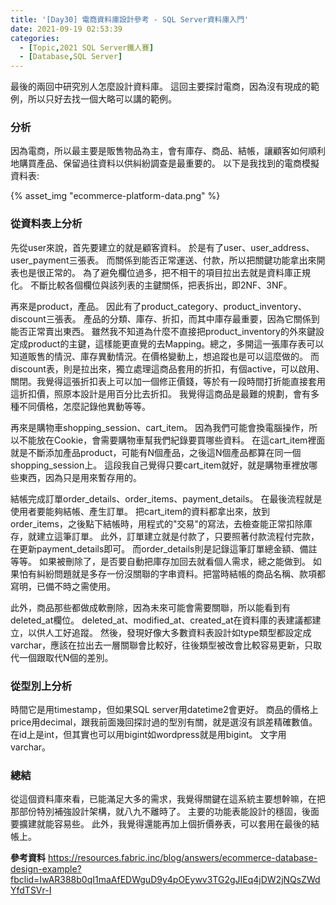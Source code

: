 ```yaml
---
title: '[Day30] 電商資料庫設計參考 - SQL Server資料庫入門'
date: 2021-09-19 02:53:39
categories:
  - [Topic,2021 SQL Server鐵人賽]
  - [Database,SQL Server]
---
```

最後的兩回中研究別人怎麼設計資料庫。
這回主要探討電商，因為沒有現成的範例，所以只好去找一個大略可以講的範例。

### 分析
因為電商，所以最主要是販售物品為主，會有庫存、商品、結帳，讓顧客如何順利地購買產品、保留過往資料以供糾紛調查是最重要的。
以下是我找到的電商模擬資料表:

{% asset_img "ecommerce-platform-data.png" %}

### 從資料表上分析
先從user來說，首先要建立的就是顧客資料。
於是有了user、user_address、user_payment三張表。
而關係到能否正常運送、付款，所以把關鍵功能拿出來開表也是很正常的。
為了避免欄位過多，把不相干的項目拉出去就是資料庫正規化。
不斷比較各個欄位與該列表的主鍵關係，把表拆出，即2NF、3NF。

再來是product，產品。
因此有了product_category、product_inventory、discount三張表。
產品的分類、庫存、折扣，而其中庫存最重要，因為它關係到能否正常賣出東西。
雖然我不知道為什麼不直接把product_inventory的外來鍵設定成product的主鍵，這樣能更直覺的去Mapping。總之，多開這一張庫存表可以知道販售的情況、庫存異動情況。在價格變動上，想追蹤也是可以這麼做的。
而discount表，則是拉出來，獨立處理這商品套用的折扣，有個active，可以啟用、關閉。我覺得這張折扣表上可以加一個修正價錢，等於有一段時間打折能直接套用這折扣價，照原本設計是用百分比去折扣。
我覺得這商品是最難的規劃，會有多種不同價格，怎麼記錄他異動等等。

再來是購物車shopping_session、cart_item。
因為我們可能會換電腦操作，所以不能放在Cookie，會需要購物車幫我們紀錄要買哪些資料。
在這cart_item裡面就是不斷添加產品product，可能有N個產品，之後這N個產品都算在同一個shopping_session上。
這段我自己覺得只要cart_item就好，就是購物車裡放哪些東西，因為只是用來暫存用的。

結帳完成訂單order_details、order_items、payment_details。
在最後流程就是使用者要能夠結帳、產生訂單。
把cart_item的資料都拿出來，放到order_items，之後點下結帳時，用程式的"交易"的寫法，去檢查能正常扣除庫存，就建立這筆訂單。
此外，訂單建立就是付款了，只要照著付款流程付完款，在更新payment_details即可。
而order_details則是記錄這筆訂單總金額、備註等等。
如果被刪除了，是否要自動把庫存加回去就看個人需求，總之能做到。
如果怕有糾紛問題就是多存一份沒關聯的字串資料。把當時結帳的商品名稱、款項都寫明，已備不時之需使用。

此外，商品那些都做成軟刪除，因為未來可能會需要關聯，所以能看到有deleted_at欄位。
deleted_at、modified_at、created_at在資料庫的表建議都建立，以供人工好追蹤。
然後，發現好像大多數資料表設計如type類型都設定成varchar，應該在拉出去一層關聯會比較好，往後類型被改會比較容易更新，只取代一個跟取代N個的差別。

### 從型別上分析
時間它是用timestamp，但如果SQL server用datetime2會更好。
商品的價格上price用decimal，跟我前面幾回探討過的型別有關，就是選沒有誤差精確數值。
在id上是int，但其實也可以用bigint如wordpress就是用bigint。
文字用varchar。

### 總結
從這個資料庫來看，已能滿足大多的需求，我覺得關鍵在這系統主要想幹嘛，在把那部份特別補強設計架構，就八九不離時了。
主要的功能表能設計的穩固，後面要擴建就能容易些。
此外，我覺得還能再加上個折價券表，可以套用在最後的結帳上。

**參考資料**
https://resources.fabric.inc/blog/answers/ecommerce-database-design-example?fbclid=IwAR388b0qI1maAfEDWguD9y4pOEywv3TG2gJIEq4jDW2jNQsZWdYfdTSVr-I